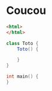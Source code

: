 Coucou
======

```html
<html>
</html>
```

```java
class Toto {
	Toto() {

	}
}
```

```c
int main() {
}
```